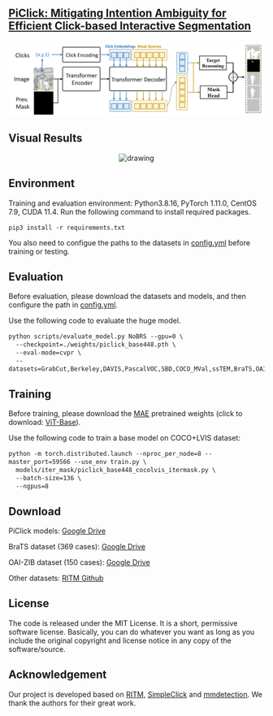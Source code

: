 ## [PiClick: Mitigating Intention Ambiguity for Efficient Click-based Interactive Segmentation](https://arxiv.org/abs/xxxx.xxxxx)

<p align="center">
  <img src="./assets/piclick_architecture.png" alt="drawing", width="650"/>
</p>

## Visual Results

<p align="center">
  <img src="./assets/segmentation_results.png" alt="drawing", width="650"/>
</p>

## Environment

Training and evaluation environment: Python3.8.16, PyTorch 1.11.0, CentOS 7.9, CUDA 11.4. Run the following command to
install required packages.

```
pip3 install -r requirements.txt
```

You also need to configue the paths to the datasets in [config.yml](./config.yml) before training or testing.

## Evaluation

Before evaluation, please download the datasets and models, and then configure the path in [config.yml](./config.yml).

Use the following code to evaluate the huge model.

```
python scripts/evaluate_model.py NoBRS --gpu=0 \
  --checkpoint=./weights/piclick_base448.pth \
  --eval-mode=cvpr \
  --datasets=GrabCut,Berkeley,DAVIS,PascalVOC,SBD,COCO_MVal,ssTEM,BraTS,OAIZIB
```

## Training

Before training, please download the [MAE](https://github.com/facebookresearch/mae) pretrained weights (click to
download: [ViT-Base](https://dl.fbaipublicfiles.com/mae/pretrain/mae_pretrain_vit_base.pth)).

Use the following code to train a base model on COCO+LVIS dataset:

```
python -m torch.distributed.launch --nproc_per_node=8 --master_port=59566 --use_env train.py \
  models/iter_mask/piclick_base448_cocolvis_itermask.py \
  --batch-size=136 \
  --ngpus=8
```

## Download

PiClick models: [Google Drive](https://drive.google.com/file/d/1ZMMzhiA7ocU9Wgr0xnB0ruGHhpOLklWG/view?usp=sharing)

BraTS dataset (369
cases): [Google Drive](https://drive.google.com/drive/folders/1B6y1nNBnWU09EhxvjaTdp1XGjc1T6wUk?usp=sharing)

OAI-ZIB dataset (150
cases): [Google Drive](https://drive.google.com/drive/folders/1B6y1nNBnWU09EhxvjaTdp1XGjc1T6wUk?usp=sharing)

Other datasets: [RITM Github](https://github.com/saic-vul/ritm_interactive_segmentation)

## License

The code is released under the MIT License. It is a short, permissive software license. Basically, you can do whatever
you want as long as you include the original copyright and license notice in any copy of the software/source.

## Acknowledgement

Our project is developed based on 
[RITM](https://github.com/saic-vul/ritm_interactive_segmentation), 
[SimpleClick](https://github.com/uncbiag/SimpleClick/tree/v1.0) and 
[mmdetection](https://github.com/open-mmlab/mmdetection).
We thank the authors for their great work.
